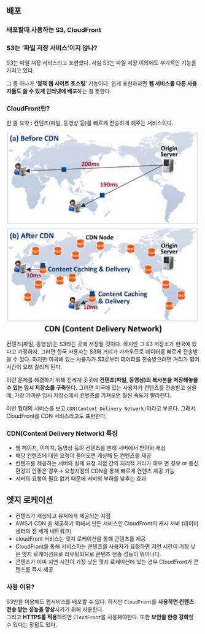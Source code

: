 ## 배포
  
### 배포할때 사용하는 S3, CloudFront

### S3는 ‘파일 저장 서비스’이지 않나?

S3는 파일 저장 서비스라고 표현했다. 사실 S3는 파일 저장 이외에도 부가적인 기능을 가지고 있다.   
  
그 중 하나가 ‘**정적 웹 사이트 호스팅**’ 기능이다. 쉽게 표현하자면 **웹 서비스를 다른 사용자들도 쓸 수 있게 인터넷에 배포**하는 걸 뜻한다.

### CloudFront란?

<aside>
한 줄 요약 : 컨텐츠(파일, 동영상 등)를 빠르게 전송하게 해주는 서비스이다.
</aside>

  
![Untitled (1).png](../img/Untitled%20%281%29.png)  

컨텐츠(파일, 동영상)는 S3라는 곳에 저장될 것이다. 하지만 그 S3 저장소가 한국에 있다고 가정하자. 그러면 한국 사용자는 S3와 거리가 가까우므로 데이터를 빠르게 전송받을 수 있다. 하지만 미국에 있는 사용자가 S3로부터 데이터를 전송받으려면 거리가 멀어 시간이 오래 걸리게 된다.

이런 문제를 해결하기 위해 전세계 곳곳에 **컨텐츠(파일, 동영상)의 복사본을 저장해놓을 수 있는 임시 저장소를 구축**한다. 그러면 미국에 있는 사용자가 컨텐츠를 전송받고 싶을 때, 가장 가까운 임시 저장소에서 컨텐츠를 가져오면 훨씬 속도가 빨라진다.

이런 형태의 서비스를 보고 `CDN(Content Delivery Network)`이라고 부른다. 그래서 CloudFront를 CDN 서비스라고도 표현한다.  

### CDN(Content Delivery Network) 특징

- 웹 페이지, 이미지, 동영상 등의 컨텐츠를 본래 서버에서 받아와 캐싱
- 해당 컨텐츠에 대한 요청이 들어오면 캐싱해 둔 컨텐츠를 제공
- 컨텐츠를 제공하는 서버와 실제 요청 지점 간의 지리적 거리가 매우 먼 경우 or 통신 환경이 안좋은 경우→ 요청지점의 CDN을 통해 빠르게 컨텐츠 제공 가능
- 서버의 요청이 필요 없기 때문에 서버의 부하를 낮추는 효과

## 엣지 로케이션

- 컨텐츠가 캐싱되고 유저에게 제공되는 지점
- AWS가 CDN 을 제공하기 위해서 만든 서비스인 CloudFront의 캐시 서버 (데이터 센터의 전 세계 네트워크)
- cloudFront 서비스는 엣지 로케이션을 통해 콘텐츠를 제공 
- CloudFront를 통해 서비스하는 콘텐츠를 사용자가 요청하면 지연 시간이 가장 낮은 엣지 로케이션으로 라우팅되므로 콘텐츠 전송 성능이 뛰어나다.
- 콘텐츠가 이미 지연 시간이 가장 낮은 엣지 로케이션에 있는 경우 CloudFront가 콘텐츠를 즉시 제공
  
### 사용 이유?
S3만을 이용해도 웹서비스를 배포할 수 있다. 하지만 `CloudFront`를 **사용하면 컨텐츠 전송 받는 성능을 향상**시키기 위해 사용한다.  
그리고 **HTTPS를 적용**하려면 `CloudFront`를 사용해야한다. 또한 **보안을 한층 강화**할 수 있다는 장점도 있다. 
  
